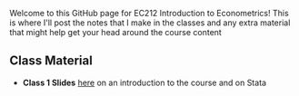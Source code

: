 Welcome to this GitHub page for EC212 Introduction to Econometrics! This is where I'll post the notes that I make in the classes and any extra material that might help get your head around the course content

## Class Material
* **Class 1 Slides** [here](First_EC212_Class.pdf) on an introduction to the course and on Stata
